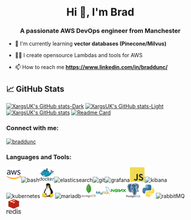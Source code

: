 <h1 align="center">Hi 👋, I'm Brad</h1>
<h3 align="center">A passionate AWS DevOps engineer from Manchester</h3>

- 🌱 I'm currently learning **vector databases (Pinecone/Milvus)**

- 👨‍💻 I create opensource Lambdas and tools for AWS

- 📫 How to reach me **https://www.linkedin.com/in/braddunc/**

## 📈 GitHub Stats

[![XargsUK's GitHub stats-Dark](https://ghstats.xargz.dev/api?username=xargsuk&show_icons=true&theme=dark#gh-dark-mode-only)](https://github.com/xargsuk/github-readme-stats#gh-dark-mode-only)
[![XargsUK's GitHub stats-Light](https://ghstats.xargz.dev/api?username=xargsuk&show_icons=true&theme=default#gh-light-mode-only)](https://github.com/xargsuk/github-readme-stats#gh-light-mode-only)
[![XargsUK's GitHub stats](https://github-readme-streak-stats.herokuapp.com/?user=xargsuk&theme=dark)](https://github-readme-streak-stats.herokuapp.com/?user=xargsuk&theme=dark)
[![Readme Card](https://ghstats.xargz.dev//api/pin/?username=xargsuk&repo=github-readme-stats)](https://github.com/xargsuk/github-readme-stats)
<h3 align="left">Connect with me:</h3>
<p align="left">
<a href="https://linkedin.com/in/braddunc" target="blank"><img align="center" src="https://raw.githubusercontent.com/rahuldkjain/github-profile-readme-generator/master/src/images/icons/Social/linked-in-alt.svg" alt="braddunc" height="30" width="40" /></a>
</p>

<h3 align="left">Languages and Tools:</h3>
<p align="left"> <img src="https://raw.githubusercontent.com/devicons/devicon/master/icons/amazonwebservices/amazonwebservices-original-wordmark.svg" alt="aws" width="40" height="40"/><img src="https://www.vectorlogo.zone/logos/gnu_bash/gnu_bash-icon.svg" alt="bash" width="40" height="40"/><img src="https://raw.githubusercontent.com/devicons/devicon/master/icons/docker/docker-original-wordmark.svg" alt="docker" width="40" height="40"/><img src="https://www.vectorlogo.zone/logos/elastic/elastic-icon.svg" alt="elasticsearch" width="40" height="40"/><img src="https://www.vectorlogo.zone/logos/git-scm/git-scm-icon.svg" alt="git" width="40" height="40"/><img src="https://www.vectorlogo.zone/logos/grafana/grafana-icon.svg" alt="grafana" width="40" height="40"/><img src="https://raw.githubusercontent.com/devicons/devicon/master/icons/javascript/javascript-original.svg" alt="javascript" width="40" height="40"/><img src="https://www.vectorlogo.zone/logos/elasticco_kibana/elasticco_kibana-icon.svg" alt="kibana" width="40" height="40"/><img src="https://www.vectorlogo.zone/logos/kubernetes/kubernetes-icon.svg" alt="kubernetes" width="40" height="40"/><img src="https://raw.githubusercontent.com/devicons/devicon/master/icons/linux/linux-original.svg" alt="linux" width="40" height="40"/><img src="https://www.vectorlogo.zone/logos/mariadb/mariadb-icon.svg" alt="mariadb" width="40" height="40"/><img src="https://raw.githubusercontent.com/devicons/devicon/master/icons/mongodb/mongodb-original-wordmark.svg" alt="mongodb" width="40" height="40"/><img src="https://raw.githubusercontent.com/devicons/devicon/master/icons/mysql/mysql-original-wordmark.svg" alt="mysql" width="40" height="40"/><img src="https://raw.githubusercontent.com/devicons/devicon/master/icons/nginx/nginx-original.svg" alt="nginx" width="40" height="40"/><img src="https://raw.githubusercontent.com/devicons/devicon/master/icons/postgresql/postgresql-original-wordmark.svg" alt="postgresql" width="40" height="40"/><img src="https://raw.githubusercontent.com/devicons/devicon/master/icons/python/python-original.svg" alt="python" width="40" height="40"/><img src="https://www.vectorlogo.zone/logos/rabbitmq/rabbitmq-icon.svg" alt="rabbitMQ" width="40" height="40"/><img src="https://raw.githubusercontent.com/devicons/devicon/master/icons/redis/redis-original-wordmark.svg" alt="redis" width="40" height="40"/> </p>
